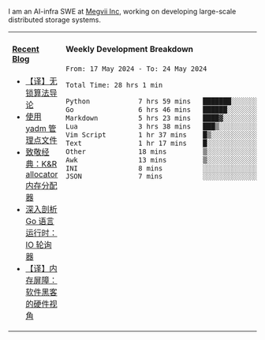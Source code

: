I am an AI-infra SWE at [Megvii Inc](https://en.megvii.com/), working on developing large-scale distributed storage systems.

<table width="960px">
<tr>
<td valign="top" width="50%">

#### <a href="https://www.kongjun18.me" target="_blank">Recent Blog</a>

<!-- BLOG-POST-LIST:START -->
- [【译】无锁算法导论](https://kongjun18.github.io/posts/2023/07/14/)
- [使用 yadm 管理点文件](https://kongjun18.github.io/posts/2023/04/07/)
- [致敬经典：K&amp;R allocator 内存分配器](https://kongjun18.github.io/posts/2022/12/12/)
- [深入剖析 Go 语言运行时：IO 轮询器](https://kongjun18.github.io/posts/2022/11/21/)
- [【译】内存屏障：软件黑客的硬件视角](https://kongjun18.github.io/posts/2022/11/03/)
<!-- BLOG-POST-LIST:END -->

</td>
<td valign="top" width="50%">

#### Weekly Development Breakdown

<!--START_SECTION:waka-->

```txt
From: 17 May 2024 - To: 24 May 2024

Total Time: 28 hrs 1 min

Python            7 hrs 59 mins   ███████░░░░░░░░░░░░░░░░░░   28.53 %
Go                6 hrs 46 mins   ██████░░░░░░░░░░░░░░░░░░░   24.19 %
Markdown          5 hrs 23 mins   ████▓░░░░░░░░░░░░░░░░░░░░   19.26 %
Lua               3 hrs 38 mins   ███▒░░░░░░░░░░░░░░░░░░░░░   13.01 %
Vim Script        1 hr 37 mins    █▒░░░░░░░░░░░░░░░░░░░░░░░   05.78 %
Text              1 hr 17 mins    █░░░░░░░░░░░░░░░░░░░░░░░░   04.60 %
Other             18 mins         ▒░░░░░░░░░░░░░░░░░░░░░░░░   01.12 %
Awk               13 mins         ▒░░░░░░░░░░░░░░░░░░░░░░░░   00.82 %
INI               8 mins          ░░░░░░░░░░░░░░░░░░░░░░░░░   00.52 %
JSON              7 mins          ░░░░░░░░░░░░░░░░░░░░░░░░░   00.46 %
```

<!--END_SECTION:waka-->
</td>
</tr>

</table>
